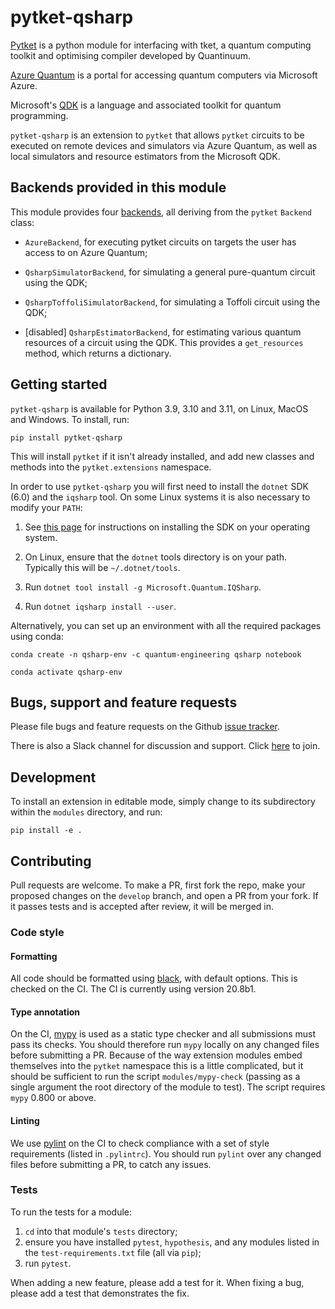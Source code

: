 # pytket-qsharp

[Pytket](https://cqcl.github.io/tket/pytket/api/index.html) is a python module for interfacing
with tket, a quantum computing toolkit and optimising compiler developed by Quantinuum.

[Azure Quantum](https://azure.microsoft.com/en-gb/services/quantum/) is a portal for accessing
quantum computers via Microsoft Azure.

Microsoft's [QDK](https://docs.microsoft.com/en-us/quantum/install-guide) is a
language and associated toolkit for quantum programming.

`pytket-qsharp` is an extension to `pytket` that allows `pytket` circuits to be
executed on remote devices and simulators via Azure Quantum,
as well as local simulators and resource estimators from the Microsoft QDK.

## Backends provided in this module

This module provides four
[backends](https://cqcl.github.io/tket/pytket/api/backends.html), all deriving
from the `pytket` `Backend` class:

* `AzureBackend`, for executing pytket circuits on targets the user has access to on Azure Quantum;

* `QsharpSimulatorBackend`, for simulating a general pure-quantum circuit using
the QDK;

* `QsharpToffoliSimulatorBackend`, for simulating a Toffoli circuit using the
QDK;

* [disabled] `QsharpEstimatorBackend`, for estimating various quantum resources of a
circuit using the QDK. This provides a `get_resources` method, which returns a
dictionary.

## Getting started

`pytket-qsharp` is available for Python 3.9, 3.10 and 3.11, on Linux, MacOS
and Windows. To install, run:

```pip install pytket-qsharp```

This will install `pytket` if it isn't already installed, and add new classes
and methods into the `pytket.extensions` namespace.

In order to use `pytket-qsharp` you will first need to install the `dotnet` SDK
(6.0) and the `iqsharp` tool. On some Linux systems it is also necessary to
modify your `PATH`:

1. See [this page](https://dotnet.microsoft.com/download/dotnet-core/6.0) for
instructions on installing the SDK on your operating system.

2. On Linux, ensure that the `dotnet` tools directory is on your path. Typically
this will be `~/.dotnet/tools`.

3. Run `dotnet tool install -g Microsoft.Quantum.IQSharp`.

4. Run `dotnet iqsharp install --user`.


Alternatively, you can set up an environment with all the required packages using conda:

```
conda create -n qsharp-env -c quantum-engineering qsharp notebook

conda activate qsharp-env
```

## Bugs, support and feature requests

Please file bugs and feature requests on the Github
[issue tracker](https://github.com/CQCL/pytket-qsharp/issues).

There is also a Slack channel for discussion and support. Click [here](https://tketusers.slack.com/join/shared_invite/zt-18qmsamj9-UqQFVdkRzxnXCcKtcarLRA#/shared-invite/email) to join.

## Development

To install an extension in editable mode, simply change to its subdirectory
within the `modules` directory, and run:

```shell
pip install -e .
```

## Contributing

Pull requests are welcome. To make a PR, first fork the repo, make your proposed
changes on the `develop` branch, and open a PR from your fork. If it passes
tests and is accepted after review, it will be merged in.

### Code style

#### Formatting

All code should be formatted using
[black](https://black.readthedocs.io/en/stable/), with default options. This is
checked on the CI. The CI is currently using version 20.8b1.

#### Type annotation

On the CI, [mypy](https://mypy.readthedocs.io/en/stable/) is used as a static
type checker and all submissions must pass its checks. You should therefore run
`mypy` locally on any changed files before submitting a PR. Because of the way
extension modules embed themselves into the `pytket` namespace this is a little
complicated, but it should be sufficient to run the script `modules/mypy-check`
(passing as a single argument the root directory of the module to test). The
script requires `mypy` 0.800 or above.

#### Linting

We use [pylint](https://pypi.org/project/pylint/) on the CI to check compliance
with a set of style requirements (listed in `.pylintrc`). You should run
`pylint` over any changed files before submitting a PR, to catch any issues.

### Tests

To run the tests for a module:

1. `cd` into that module's `tests` directory;
2. ensure you have installed `pytest`, `hypothesis`, and any modules listed in
the `test-requirements.txt` file (all via `pip`);
3. run `pytest`.

When adding a new feature, please add a test for it. When fixing a bug, please
add a test that demonstrates the fix.
